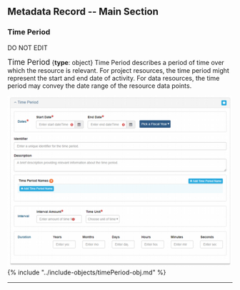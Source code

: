 ## Metadata Record -- Main Section
### Time Period
DO NOT EDIT

<span class="md-panel" style="font-size: larger">Time Period</span> {**type**: object} <span class="md-panel">Time Period</span> describes a period of time over which the resource is relevant.  For project resources, the time period might represent the start and end date of activity.  For data resources, the time period may convey the date range of the resource data points.   

![Time Period Panel](/assets/reference/edit-objects/timePeriod-main.png)
{% include "../include-objects/timePeriod-obj.md" %}

---
